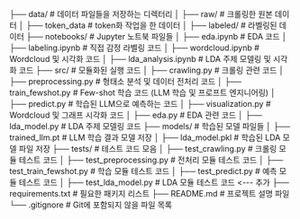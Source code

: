 ├── data/                    # 데이터 파일들을 저장하는 디렉터리
│   ├── raw/                 # 크롤링한 원본 데이터
│   ├── token_data           # token화 작업을 한 데이터
│   ├── labeled/             # 라벨링된 데이터
├── notebooks/               # Jupyter 노트북 파일들
│   ├── eda.ipynb            # EDA 코드
│   ├── labeling.ipynb       # 직접 감정 라벨링 코드
│   ├── wordcloud.ipynb      # Wordcloud 및 시각화 코드
│   ├── lda_analysis.ipynb   # LDA 주제 모델링 및 시각화 코드
├── src/                     # 모듈화된 실행 코드
│   ├── crawling.py          # 크롤링 관련 코드
│   ├── preprocessing.py     # 형태소 분석 및 데이터 전처리 코드
│   ├── train_fewshot.py     # Few-shot 학습 코드 (LLM 학습 및 프로프트 엔지니어링)
│   ├── predict.py           # 학습된 LLM으로 예측하는 코드
│   ├── visualization.py     # Wordcloud 및 그래프 시각화 코드
│   ├── eda.py               # EDA 관련 코드
│   ├── lda_model.py         # LDA 주제 모델링 코드
├── models/                  # 학습된 모델 파일들
│   ├── trained_llm.pt       # LLM 학습 결과 모델 저장
│   ├── lda_model.pkl        # 학습된 LDA 모델 파일 저장
├── tests/                   # 테스트 코드 모음
│   ├── test_crawling.py     # 크롤링 모듈 테스트 코드
│   ├── test_preprocessing.py # 전처리 모듈 테스트 코드
│   ├── test_train_fewshot.py # 학습 모듈 테스트 코드
│   ├── test_predict.py      # 예측 모듈 테스트 코드
│   ├── test_lda_model.py    # LDA 모듈 테스트 코드  <--- 추가
├── requirements.txt         # 필요한 패키지 리스트
├── README.md                # 프로젝트 설명 파일
└── .gitignore               # Git에 포함되지 않을 파일 목록
